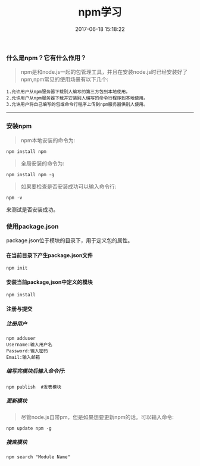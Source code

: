 ﻿---
title: npm学习
date: 2017-06-18 15:18:22
tags: 
- npm
---

### 什么是npm？它有什么作用？
> npm是和node.js一起的包管理工具，并且在安装node.js时已经安装好了npm,npm常见的使用场景有以下几个:

```
1.允许用户从npm服务器下载别人编写的第三方包到本地使用。
2.允许用户从npm服务器下载并安装别人编写的命令行程序到本地使用。
3.允许用户将自己编写的包或命令行程序上传到npm服务器供别人使用。
```
---
### 安装npm 
> npm本地安装的命令为:

```
npm install npm
```
> 全局安装的命令为:

```
npm install npm -g
```
> 如果要检查是否安装成功可以输入命令行:

```
npm -v
```
来测试是否安装成功。

### 使用package.json
package.json位于模块的目录下，用于定义包的属性。

#### 在当前目录下产生package.json文件
```
npm init
```
#### 安装当前package,json中定义的模块

```
npm install
```
#### 注册与提交

##### 注册用户

```
npm adduser
Username:输入用户名
Password:输入密码
Email:输入邮箱

```

##### 编写完模块后输入命令行:

```
npm publish  #发表模块
```
##### 更新模块

> 尽管node.js自带pm，但是如果想要更新npm的话。可以输入命令:

```
npm update npm -g
```
##### 搜索模块

```
npm search "Module Name"
```
